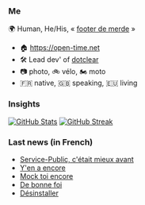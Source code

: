 ### Me

🌍 Human, He/His, « [footer de merde](https://open-time.net/post/2013/07/17/La-veritable-histoire-du-Footer-de-merde-) » 
* 🏠 https://open-time.net 
* 🛠️ Lead dev' of [dotclear](https://git.dotclear.org/dev/dotclear)
* 📷 photo, 🚲 vélo, 🏍️ moto 
* 🇫🇷 native, 🇬🇧 speaking, 🇪🇺 living

### Insights

[![GitHub Stats](https://github-readme-stats.vercel.app/api?username=franck-paul)](https://github.com/franck-paul)
[![GitHub Streak](https://github-readme-streak-stats.herokuapp.com?user=franck-paul)](https://git.io/streak-stats)

### Last news (in French)

<!-- BLOG-POST-LIST:START -->
- [Service-Public, c&#39;était mieux avant](https://open-time.net/post/2023/04/13/Service-Public-c-etait-mieux-avant)
- [Y&#39;en a encore](https://open-time.net/post/2023/04/12/Y-en-a-encore)
- [Mock toi encore](https://open-time.net/post/2023/04/11/Mock-toi-encore)
- [De bonne foi](https://open-time.net/post/2023/04/10/De-bonne-foi)
- [Désinstaller](https://open-time.net/post/2023/04/09/Desinstaller)
<!-- BLOG-POST-LIST:END -->
